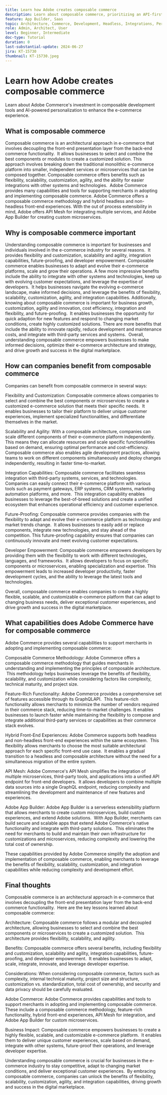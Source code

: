 ```yaml
---
title: Learn how Adobe creates composable commerce
description: Learn about composable commerce, prioritizing an API-first approach and implement a modular and service-oriented architecture. 
feature: App Builder, Saas
topic: Architecture, Commerce, Development, Headless, Integrations, Performance, Personalization
role: Admin, Architect, User
level: Beginner, Intermediate
doc-type: Tutorial
duration: 0
last-substantial-update: 2024-06-27
jira: KT-15730
thumbnail: KT-15730.jpeg
---
```


# Learn how Adobe creates composable commerce

Learn about Adobe Commerce's investment in composable development tools and AI-powered personalization to enhance the e-commerce experience.

## What is composable commerce

Composable commerce is an architectural approach in e-commerce that involves decoupling the front-end presentation layer from the back-end commerce functionality. ​ It allows businesses to select and combine the best components or modules to create a customized solution. This approach involves breaking down the traditional monolithic e-commerce platform into smaller, independent services or microservices that can be composed together. Composable commerce offers benefits such as flexibility, scalability, customization, agility, and the ability for easier integrations with other systems and technologies. ​ Adobe Commerce provides many capabilities and tools for supporting merchants in adopting and implementing composable commerce. Adobe Commerce offers a composable commerce methodology and hybrid headless and non-headless front-end experiences. With the out of process extensibility in mind, Adobe offers API Mesh for integrating multiple services, and Adobe App Builder for creating custom microservices. ​

## Why is composable commerce important

Understanding composable commerce is important for businesses and individuals involved in the e-commerce industry for several reasons. ​ It provides flexibility and customization, scalability and agility, integration capabilities, future-proofing, and developer empowerment. Composable commerce enables businesses to adapt and evolve their e-commerce platforms, scale and grow their operations. A few more impressive benefits include the ability to integrate with other systems and technologies, keep up with evolving customer expectations, and leverage the expertise of developers. ​ It helps businesses navigate the evolving e-commerce landscape, make informed decisions, and leverage the benefits of flexibility, scalability, customization, agility, and integration capabilities. Additionally, knowing about composable commerce is important for business growth, customization, agility and innovation, cost efficiency, integration and flexibility, and future-proofing. ​ It enables businesses the opportunity for quick adaption for new features and respond to changing market conditions, create highly customized solutions. There are more benefits that include the ability to innovate rapidly, reduce development and maintenance costs, and integrate with third-party services and systems. ​ Overall, understanding composable commerce empowers businesses to make informed decisions, optimize their e-commerce architecture and strategy, and drive growth and success in the digital marketplace. ​

## How can companies benefit from composable commerce

Companies can benefit from composable commerce in several ways:

Flexibility and Customization: Composable commerce allows companies to select and combine the best components or microservices to create a customized e-commerce solution that meets their specific needs. ​ It enables businesses to tailor their platform to deliver unique customer experiences, implement specialized functionalities, and differentiate themselves in the market. ​

Scalability and Agility: With a composable architecture, companies can scale different components of their e-commerce platform independently. ​ This means they can allocate resources and scale specific functionalities based on demand, ensuring optimal performance and cost-efficiency. Composable commerce also enables agile development practices, allowing teams to work on different components simultaneously and deploy changes independently, resulting in faster time-to-market. ​

Integration Capabilities: Composable commerce facilitates seamless integration with third-party systems, services, and technologies. ​ Companies can easily connect their e-commerce platform with various tools such as payment gateways, ERP systems, CRM systems, marketing automation platforms, and more. ​ This integration capability enables businesses to leverage the best-of-breed solutions and create a unified ecosystem that enhances operational efficiency and customer experience.

Future-Proofing: Composable commerce provides companies with the flexibility to adapt and evolve their e-commerce platform as technology and market trends change. ​ It allows businesses to easily add or replace components, integrate new technologies, and stay ahead of the competition. This future-proofing capability ensures that companies can continuously innovate and meet evolving customer expectations.

Developer Empowerment: Composable commerce empowers developers by providing them with the flexibility to work with different technologies, languages, and frameworks. ​ It allows developers to focus on specific components or microservices, enabling specialization and expertise. This empowerment leads to increased developer productivity, faster development cycles, and the ability to leverage the latest tools and technologies.

Overall, composable commerce enables companies to create a highly flexible, scalable, and customizable e-commerce platform that can adapt to changing business needs, deliver exceptional customer experiences, and drive growth and success in the digital marketplace. ​

## What capabilities does Adobe Commerce have for composable commerce

Adobe Commerce provides several capabilities to support merchants in adopting and implementing composable commerce:

Composable Commerce Methodology: Adobe Commerce offers a composable commerce methodology that guides merchants in understanding and implementing the principles of composable architecture. ​ This methodology helps businesses leverage the benefits of flexibility, scalability, and customization while considering factors like complexity, technical maturity, and project size.

Feature-Rich Functionality: Adobe Commerce provides a comprehensive set of features accessible through its GraphQLAPI. ​ This feature-rich functionality allows merchants to minimize the number of vendors required in their commerce stack, reducing time-to-market challenges. ​ It enables businesses to launch faster while maintaining the flexibility to compose and integrate additional third-party services or capabilities as their commerce stack evolves. ​

Hybrid Front-End Experiences: Adobe Commerce supports both headless and non-headless front-end experiences within the same ecosystem. ​ This flexibility allows merchants to choose the most suitable architectural approach for each specific front-end use case. ​ It enables a gradual transition to a headless and composable architecture without the need for a simultaneous migration of the entire system.

API Mesh: Adobe Commerce's API Mesh simplifies the integration of multiple microservices, third-party tools, and applications into a unified API endpoint for front-end developers. ​ It allows developers to combine multiple data sources into a single GraphQL endpoint, reducing complexity and streamlining the development and maintenance of new features and experiences.

Adobe App Builder: Adobe App Builder is a serverless extensibility platform that allows merchants to create custom microservices, build custom experiences, and extend Adobe solutions. ​ With App Builder, merchants can build secure and scalable apps that extend Adobe Commerce's native functionality and integrate with third-party solutions. ​ This eliminates the need for merchants to build and maintain their own infrastructure for customizations and microservices, reducing complexity and lowering the total cost of ownership. ​

These capabilities provided by Adobe Commerce simplify the adoption and implementation of composable commerce, enabling merchants to leverage the benefits of flexibility, scalability, customization, and integration capabilities while reducing complexity and development effort. ​

## Final thoughts

Composable commerce is an architectural approach in e-commerce that involves decoupling the front-end presentation layer from the back-end commerce functionality. ​ Here are the key lessons learned about composable commerce:

Architecture: Composable commerce follows a modular and decoupled architecture, allowing businesses to select and combine the best components or microservices to create a customized solution. ​ This architecture provides flexibility, scalability, and agility.

Benefits: Composable commerce offers several benefits, including flexibility and customization, scalability and agility, integration capabilities, future-proofing, and developer empowerment. ​ It enables businesses to adapt, scale, integrate, innovate, and leverage developer expertise.

Considerations: When considering composable commerce, factors such as complexity, internal technical maturity, project size and structure, customization vs. standardization, total cost of ownership, and security and data privacy should be carefully evaluated. ​

Adobe Commerce: Adobe Commerce provides capabilities and tools to support merchants in adopting and implementing composable commerce. ​ These include a composable commerce methodology, feature-rich functionality, hybrid front-end experiences, API Mesh for integration, and Adobe App Builder for custom microservices. ​

Business Impact: Composable commerce empowers businesses to create a highly flexible, scalable, and customizable e-commerce platform. ​ It enables them to deliver unique customer experiences, scale based on demand, integrate with other systems, future-proof their operations, and leverage developer expertise.

Understanding composable commerce is crucial for businesses in the e-commerce industry to stay competitive, adapt to changing market conditions, and deliver exceptional customer experiences. ​ By embracing composable commerce, companies can unlock the benefits of flexibility, scalability, customization, agility, and integration capabilities, driving growth and success in the digital marketplace. ​
